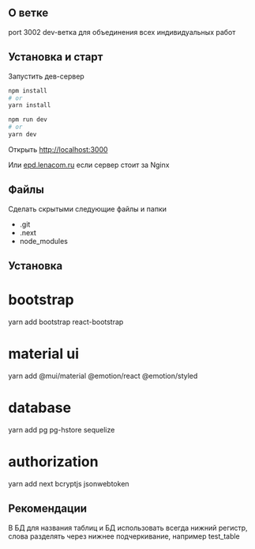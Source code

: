 ## О ветке
port 3002
dev-ветка для объединения всех индивидуальных работ

## Установка и старт

Запустить дев-сервер

```bash
npm install
# or
yarn install

npm run dev
# or
yarn dev
```

Открыть [http://localhost:3000](http://localhost:3000)

Или [epd.lenacom.ru](epd.lenacom.ru) если сервер стоит за Nginx

## Файлы

Сделать скрытыми следующие файлы и папки

- .git
- .next
- node_modules

## Установка
# bootstrap
yarn add bootstrap react-bootstrap
# material ui
yarn add @mui/material @emotion/react @emotion/styled
# database
yarn add pg pg-hstore sequelize
# authorization
yarn add next bcryptjs jsonwebtoken

## Рекомендации
В БД для названия таблиц и БД использовать всегда нижний регистр, слова разделять через нижнее подчеркивание, например test_table